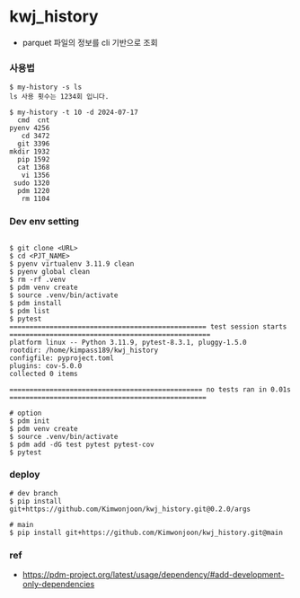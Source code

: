 # kwj_history
- parquet 파일의 정보를 cli 기반으로 조회
### 사용법

```
$ my-history -s ls
ls 사용 횟수는 1234회 입니다.

$ my-history -t 10 -d 2024-07-17
  cmd  cnt
pyenv 4256
   cd 3472
  git 3396
mkdir 1932
  pip 1592
  cat 1368
   vi 1356
 sudo 1320
  pdm 1220
   rm 1104
```

### Dev env setting
```

$ git clone <URL>
$ cd <PJT_NAME>
$ pyenv virtualenv 3.11.9 clean
$ pyenv global clean
$ rm -rf .venv
$ pdm venv create
$ source .venv/bin/activate
$ pdm install
$ pdm list
$ pytest
================================================= test session starts ==================================================
platform linux -- Python 3.11.9, pytest-8.3.1, pluggy-1.5.0
rootdir: /home/kimpass189/kwj_history
configfile: pyproject.toml
plugins: cov-5.0.0
collected 0 items

================================================ no tests ran in 0.01s =================================================

# option
$ pdm init
$ pdm venv create
$ source .venv/bin/activate
$ pdm add -dG test pytest pytest-cov
$ pytest
```

### deploy
```
# dev branch
$ pip install git+https://github.com/Kimwonjoon/kwj_history.git@0.2.0/args

# main
$ pip install git+https://github.com/Kimwonjoon/kwj_history.git@main
```
### ref
- https://pdm-project.org/latest/usage/dependency/#add-development-only-dependencies
